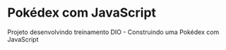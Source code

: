 # Pokédex com JavaScript 

Projeto desenvolvindo treinamento DIO - Construindo uma Pokédex com JavaScript


